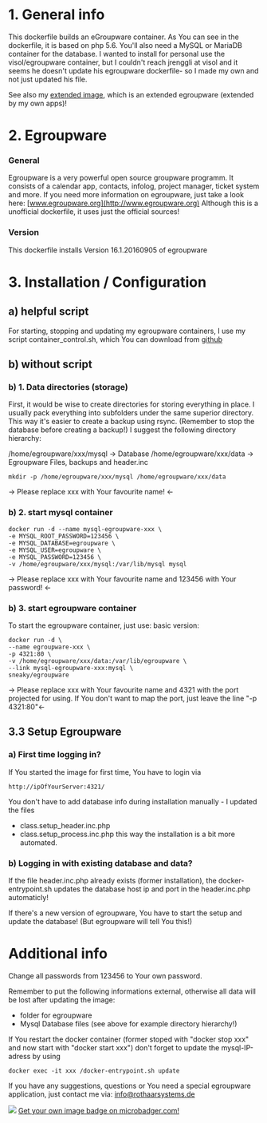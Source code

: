 # 1. General info

This dockerfile builds an eGroupware container. As You can see in the dockerfile, it is based on php 5.6.
You'll also need a MySQL or MariaDB container for the database.
I wanted to install for personal use the visol/egroupware container, but I couldn't reach jrenggli at visol and it seems he doesn't update his egroupware dockerfile- so I made my own and not just updated his file. 

See also my [extended image](https://hub.docker.com/r/sneaky/egroupware-extended/), which is an extended egroupware (extended by my own apps)!


# 2. Egroupware
### General
Egroupware is a very powerful open source groupware programm. It consists of a calendar app, contacts, infolog, project manager, ticket system and more.
If you need more information on egroupware, just take a look here: [www.egroupware.org](http://www.egroupware.org)
Although this is a unofficial dockerfile, it uses just the official sources! 

### Version
This dockerfile installs Version 16.1.20160905 of egroupware

# 3. Installation / Configuration
## a) helpful script 
For starting, stopping and updating my egroupware containers, I use my script container_control.sh, which You can download from 
[github](https://github.com/sneakyx/egroupwareserver/blob/master/assets/container_control.sh)

## b)  without script

### b) 1. Data directories (storage)
First, it would be wise to create directories for storing everything in place. I usually pack everything into subfolders under the same superior directory. This way it's easier to create a backup using rsync. (Remember to stop the database before creating a backup!)
I suggest the following directory hierarchy:

/home/egroupware/xxx/mysql  	-> Database
/home/egroupware/xxx/data  	-> Egroupware Files, backups and header.inc

	mkdir -p /home/egroupware/xxx/mysql /home/egroupware/xxx/data
-> Please replace xxx with Your favourite name! <-

### b) 2. start mysql container

	docker run -d --name mysql-egroupware-xxx \
	-e MYSQL_ROOT_PASSWORD=123456 \
	-e MYSQL_DATABASE=egroupware \
	-e MYSQL_USER=egroupware \
	-e MYSQL_PASSWORD=123456 \
	-v /home/egroupware/xxx/mysql:/var/lib/mysql mysql
	
-> Please replace xxx with Your favourite name and 123456 with Your password! <-

### b) 3. start egroupware container 
To start the egroupware container, just use:
basic version:

	docker run -d \
	--name egroupware-xxx \
	-p 4321:80 \
	-v /home/egroupware/xxx/data:/var/lib/egroupware \
	--link mysql-egroupware-xxx:mysql \
	sneaky/egroupware	
	
-> Please replace xxx with Your favourite name and 4321 with the port projected for using. If You don't want to map the port, just leave the line "-p 4321:80"<-

## 3.3 Setup Egroupware
### a) First time logging in?
If You started the image for first time, You have to login via
	
	http://ipOfYourServer:4321/

You don't have to add database info during installation manually - I updated the files 
- class.setup_header.inc.php
- class.setup_process.inc.php
this way the installation is a bit more automated.
   
### b) Logging in with existing database and data? 

If the file header.inc.php already exists (former installation), the docker-entrypoint.sh updates the database host ip and port in the header.inc.php automaticly!
 
If there's a new version of egroupware, You have to start the setup and update the database! (But egroupware will tell You this!) 

# Additional info
Change all passwords from 123456 to Your own password. 

Remember to put the following informations external, otherwise all data will be lost after updating the image:
- folder for egroupware
- Mysql Database files
(see above for example directory hierarchy!)

If You restart the docker container (former stoped with "docker stop xxx" and now start with "docker start xxx") don't forget to update the mysql-IP-adress by using

	docker exec -it xxx /docker-entrypoint.sh update


If you have any suggestions, questions or You need a special egroupware application, just contact me via: info@rothaarsystems.de

[![](https://images.microbadger.com/badges/image/sneaky/egroupware.svg)](https://microbadger.com/images/sneaky/egroupware "Get your own image badge on microbadger.com") [Get your own image badge on microbadger.com!](https://microbadger.com)